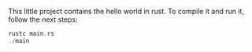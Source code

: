 This little project contains the hello world in rust. To compile it and run it, follow the next steps:

```rust
rustc main.rs
./main
```